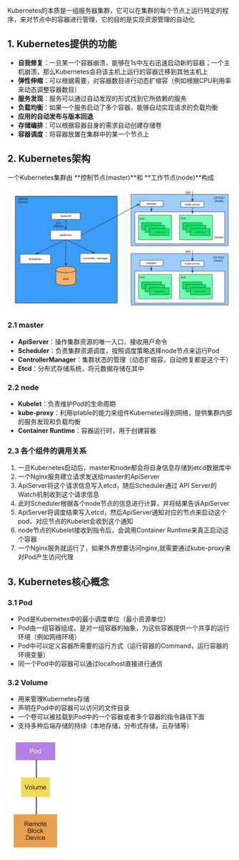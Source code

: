 Kubernetes的本质是一组服务器集群，它可以在集群的每个节点上运行特定的程序，来对节点中的容器进行管理，它的目的是实现资源管理的自动化

## 1. Kubernetes提供的功能

* **自我修复**：一旦某一个容器崩溃，能够在1s中左右迅速启动新的容器；一个主机崩溃，那么Kubernetes会将该主机上运行的容器迁移到其他主机上
* **弹性伸缩**：可以根据需要，对容器数目进行动态扩缩容（例如根据CPU利用率来动态调整容器数目）
* **服务发现**：服务可以通过自动发现的形式找到它所依赖的服务
* **负载均衡**：如果一个服务启动了多个容器，能够自动实现请求的负载均衡
* **应用的自动发布与版本回退**
* **存储编排**：可以根据容器自身的需求自动创建存储卷
* **容器调度**：将容器放置在集群中的某一个节点上



## 2. Kubernetes架构

一个Kubernetes集群由 **控制节点(master)**和 **工作节点(node)**构成

![1](p/1.png)

### 2.1 master

* **ApiServer**：操作集群资源的唯一入口，接收用户命令
* **Scheduler**：负责集群资源调度，按照调度策略选择node节点来运行Pod
* **ControllerManager**：集群状态的管理（动态扩缩容，自动修复都是这个干）
* **Etcd**：分布式存储系统，将元数据存储在其中

### 2.2 node

* **Kubelet**：负责维护Pod的生命周期
* **kube-proxy**：利用iptable的能力来组件Kubernetes得到网络，提供集群内部的服务发现和负载均衡
* **Container Runtime**：容器运行时，用于创建容器

### 2.3 各个组件的调用关系

1. 一旦Kubernetes启动后，master和node都会将自身信息存储到etcd数据库中
2. 一个Nginx服务建立请求发送给master的ApiServer
3. ApiServer将这个请求信息写入etcd，随后Scheduler通过 API Server的Watch机制收到这个请求信息
4. 此时Scheduler根据各个node节点的信息进行计算，并将结果告诉ApiServer
5. ApiServer将调度结果写入etcd，然后ApiServer通知对应的节点来启动这个pod，对应节点的Kubelet会收到这个通知
6. node节点的Kubelet接收到指令后，会调用Container Runtime来真正启动这个容器
7. 一个Nginx服务就运行了，如果外界想要访问nginx,就需要通过kube-proxy来对Pod产生访问代理



## 3. Kubernetes核心概念

### 3.1 Pod

* Pod是Kubernetes中的最小调度单位（最小资源单位）
* Pod由一组容器组成，是对一组容器的抽象，为这些容器提供一个共享的运行环境（例如网络环境）
* Pod中可以定义容器所需要的运行方式（运行容器的Command，运行容器的环境变量）
* 同一个Pod中的容器可以通过localhost直接进行通信

### 3.2 Volume

* 用来管理Kubernetes存储
* 声明在Pod中的容器可以访问的文件目录
* 一个卷可以被挂载到Pod中的一个容器或者多个容器的指令路径下面
* 支持多种后端存储的持续（本地存储，分布式存储，云存储等）

![12](p/12.png)





